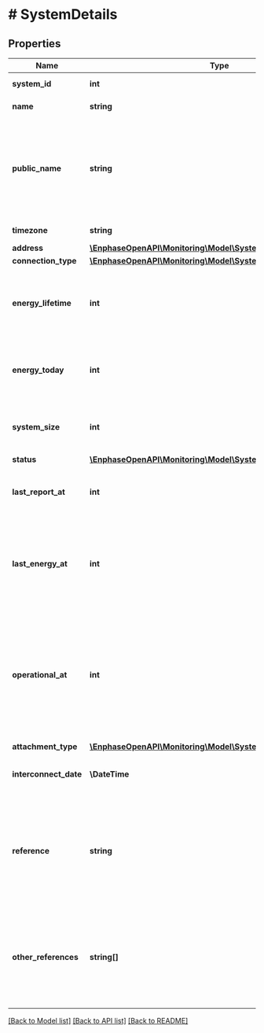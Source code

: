 # # SystemDetails

## Properties

Name | Type | Description | Notes
------------ | ------------- | ------------- | -------------
**system_id** | **int** | Unique numeric ID of the system. |
**name** | **string** | Name of the system. | [optional]
**public_name** | **string** | Name displayed on the public system page. Available values are All, Residential System, Commercial etc. Default&#x3D;&#39;Residential System&#39;. Only for systems that allow public access. | [optional]
**timezone** | **string** | Timezone to which the system belongs. | [optional]
**address** | [**\EnphaseOpenAPI\Monitoring\Model\SystemDetailsAddress**](SystemDetailsAddress.md) |  | [optional]
**connection_type** | [**\EnphaseOpenAPI\Monitoring\Model\SystemConnectionTypeEnum**](SystemConnectionTypeEnum.md) |  | [optional]
**energy_lifetime** | **int** | Energy generated by the system during its lifetime in Wh. It is returned only if the count is less than or equal to 100. | [optional]
**energy_today** | **int** | Energy generated by the system today in Wh. It is returned only if the count is less than or equal to 100. | [optional]
**system_size** | **int** | Size of the system. It is returned only if the count is less than or equal to 100. | [optional]
**status** | [**\EnphaseOpenAPI\Monitoring\Model\SystemStatusEnum**](SystemStatusEnum.md) |  | [optional]
**last_report_at** | **int** | Timestamp (in epoch format) at which the system&#39;s Envoy last submitted a report. | [optional]
**last_energy_at** | **int** | Timestamp (in epoch format) at which the system&#39;s produced energy was last reported. Even if the last produced energy is 0, its timestamp will be returned. | [optional]
**operational_at** | **int** | Timestamp (in epoch format) at which this system became operational. Corresponds to the system&#39;s interconnect time, if one is specified. Otherwise, it is the system&#39;s first reported interval end time. | [optional]
**attachment_type** | [**\EnphaseOpenAPI\Monitoring\Model\SystemAttachmentTypeEnum**](SystemAttachmentTypeEnum.md) |  | [optional]
**interconnect_date** | **\DateTime** | Date on which the system was approved to connect to the grid. | [optional]
**reference** | **string** | If the calling user belongs to a company and that company has provided its own identifier for a system, that ID is included here. Otherwise, this attribute is not returned. | [optional]
**other_references** | **string[]** | If any other companies have provided their own identifiers for a system, those identifiers are included here. Otherwise, this attribute is not returned. | [optional]

[[Back to Model list]](../../README.md#models) [[Back to API list]](../../README.md#endpoints) [[Back to README]](../../README.md)
